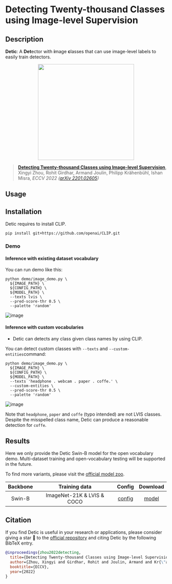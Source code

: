 # Detecting Twenty-thousand Classes using Image-level Supervision

## Description

**Detic**: A **Det**ector with **i**mage **c**lasses that can use image-level labels to easily train detectors.

<p align="center"> <img src='https://github.com/facebookresearch/Detic/blob/main/docs/teaser.jpeg?raw=true' align="center" height="300px"> </p>

> [**Detecting Twenty-thousand Classes using Image-level Supervision**](http://arxiv.org/abs/2201.02605),
> Xingyi Zhou, Rohit Girdhar, Armand Joulin, Philipp Krähenbühl, Ishan Misra,
> *ECCV 2022 ([arXiv 2201.02605](http://arxiv.org/abs/2201.02605))*

## Usage

<!-- For a typical model, this section should contain the commands for training and testing. You are also suggested to dump your environment specification to env.yml by `conda env export > env.yml`. -->

## Installation

Detic requires to install CLIP.

```shell
pip install git+https://github.com/openai/CLIP.git
```

### Demo

#### Inference with existing dataset vocabulary

You can run demo like this:

```shell
python demo/image_demo.py \
  ${IMAGE_PATH} \
  ${CONFIG_PATH} \
  ${MODEL_PATH} \
  --texts lvis \
  --pred-score-thr 0.5 \
  --palette 'random'
```

![image](https://user-images.githubusercontent.com/12907710/213624759-f0a2ba0c-0f5c-4424-a350-5ba5349e5842.png)

#### Inference with custom vocabularies

- Detic can detects any class given class names by using CLIP.

You can detect custom classes with `--texts` and `--custom-entities`command:

```
python demo/image_demo.py \
  ${IMAGE_PATH} \
  ${CONFIG_PATH} \
  ${MODEL_PATH} \
  --texts 'headphone . webcam . paper . coffe.' \
  --custom-entities \
  --pred-score-thr 0.5 \
  --palette 'random'
```

![image](https://user-images.githubusercontent.com/12907710/213624637-e9e8a313-9821-4782-a18a-4408c876852b.png)

Note that `headphone`, `paper` and `coffe` (typo intended) are not LVIS classes. Despite the misspelled class name, Detic can produce a reasonable detection for `coffe`.

## Results

Here we only provide the Detic Swin-B model for the open vocabulary demo. Multi-dataset training and open-vocabulary testing will be supported in the future.

To find more variants, please visit the [official model zoo](https://github.com/facebookresearch/Detic/blob/main/docs/MODEL_ZOO.md).

| Backbone |       Training data        |                                Config                                 |                                                                                      Download                                                                                      |
| :------: | :------------------------: | :-------------------------------------------------------------------: | :--------------------------------------------------------------------------------------------------------------------------------------------------------------------------------: |
|  Swin-B  | ImageNet-21K & LVIS & COCO | [config](./configs/detic_centernet2_swin-b_fpn_4x_lvis-coco-in21k.py) | [model](https://download.openmmlab.com/mmdetection/v3.0/detic/detic_centernet2_swin-b_fpn_4x_lvis-coco-in21k/detic_centernet2_swin-b_fpn_4x_lvis-coco-in21k_20230120-0d301978.pth) |

## Citation

If you find Detic is useful in your research or applications, please consider giving a star 🌟 to the [official repository](https://github.com/facebookresearch/Detic) and citing Detic by the following BibTeX entry.

```BibTeX
@inproceedings{zhou2022detecting,
  title={Detecting Twenty-thousand Classes using Image-level Supervision},
  author={Zhou, Xingyi and Girdhar, Rohit and Joulin, Armand and Kr{\"a}henb{\"u}hl, Philipp and Misra, Ishan},
  booktitle={ECCV},
  year={2022}
}

```

